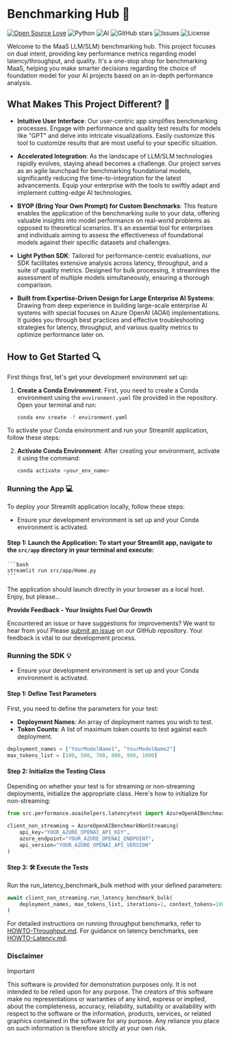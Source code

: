 # Benchmarking Hub 🤖

[![Open Source Love](https://firstcontributions.github.io/open-source-badges/badges/open-source-v1/open-source.svg)](https://github.com/firstcontributions/open-source-badges)
![Python](https://img.shields.io/badge/python-3.9+-blue.svg)
![AI](https://img.shields.io/badge/AI-enthusiast-7F52FF.svg)
![GitHub stars](https://img.shields.io/github/stars/pablosalvador10/gbb-ai-upgrade-llm?style=social)
![Issues](https://img.shields.io/github/issues/pablosalvador10/gbb-ai-upgrade-llm)
![License](https://img.shields.io/github/license/pablosalvador10/gbb-ai-upgrade-llm)

Welcome to the MaaS LLM/SLM) benchmarking hub. This project focuses on dual intent, providing key performance metrics regarding model latency/throughput, and quality. It's a one-stop shop for benchmarking MaaS, helping you make smarter decisions regarding the choice of foundation model for your AI projects based on an in-depth performance analysis.
<br>

## What Makes This Project Different? 🚀

- **Intuitive User Interface**: Our user-centric app simplifies benchmarking processes. Engage with performance and quality test results for models like "GPT" and delve into intricate visualizations. Easily customize this tool to customize results that are most useful to your specific situation.

- **Accelerated Integration**: As the landscape of LLM/SLM technologies rapidly evolves, staying ahead becomes a challenge. Our project serves as an agile launchpad for benchmarking foundational models, significantly reducing the time-to-integration for the latest advancements. Equip your enterprise with the tools to swiftly adapt and implement cutting-edge AI technologies.

- **BYOP (Bring Your Own Prompt) for Custom Benchmarks**: This feature enables the application of the benchmarking suite to your data, offering valuable insights into model performance on real-world problems as opposed to theoretical scenarios. It's an essential tool for enterprises and individuals aiming to assess the effectiveness of foundational models against their specific datasets and challenges.

- **Light Python SDK**: Tailored for performance-centric evaluations, our SDK facilitates extensive analysis across latency, throughput, and a suite of quality metrics. Designed for bulk processing, it streamlines the assessment of multiple models simultaneously, ensuring a thorough comparison.

- **Built from Expertise-Driven Design for Large Enterprise AI Systems**: Drawing from deep experience in building large-scale enterprise AI systems with special focuses on Azure OpenAI (AOAI) implementations. It guides you through best practices and effective troubleshooting strategies for latency, throughput, and various quality metrics to optimize performance later on.

## How to Get Started 🔍
First things first, let's get your development environment set up:

1. **Create a Conda Environment**: First, you need to create a Conda environment using the `environment.yaml` file provided in the repository. Open your terminal and run:

   ```bash
   conda env create -f environment.yaml
   ```
To activate your Conda environment and run your Streamlit application, follow these steps:

2. **Activate Conda Environment**: After creating your environment, activate it using the command:
   ```bash
   conda activate <your_env_name>
   ```
### Running the App 💻

To deploy your Streamlit application locally, follow these steps:

- Ensure your development environment is set up and your Conda environment is activated.

#### Step 1: Launch the Application: To start your Streamlit app, navigate to the `src/app` directory in your terminal and execute:
    
    ```bash
    streamlit run src/app/Home.py
    ```
The application should launch directly in your browser as a local host. Enjoy, but please...

**Provide Feedback - Your Insights Fuel Our Growth**

Encountered an issue or have suggestions for improvements? We want to hear from you! Please [submit an issue]() on our GitHub repository. Your feedback is vital to our development process.

### Running the SDK 💡

- Ensure your development environment is set up and your Conda environment is activated.

#### Step 1: Define Test Parameters

First, you need to define the parameters for your test:

- **Deployment Names**: An array of deployment names you wish to test.
- **Token Counts**: A list of maximum token counts to test against each deployment.

```python
deployment_names = ["YourModelName1", "YourModelName2"]
max_tokens_list = [100, 500, 700, 800, 900, 1000]
```

#### Step 2: Initialize the Testing Class
Depending on whether your test is for streaming or non-streaming deployments, initialize the appropriate class. Here's how to initialize for non-streaming:


```python
from src.performance.aoaihelpers.latencytest import AzureOpenAIBenchmarkNonStreaming

client_non_streaming = AzureOpenAIBenchmarkNonStreaming(
    api_key="YOUR_AZURE_OPENAI_API_KEY",
    azure_endpoint="YOUR_AZURE_OPENAI_ENDPOINT",
    api_version="YOUR_AZURE_OPENAI_API_VERSION"
)
```

#### Step 3: 🛠️ Execute the Tests
Run the run_latency_benchmark_bulk method with your defined parameters:

```python
await client_non_streaming.run_latency_benchmark_bulk(
    deployment_names, max_tokens_list, iterations=1, context_tokens=1000, multiregion=False
)
```

For detailed instructions on running throughput benchmarks, refer to [HOWTO-Throughput.md](notebooks/benchmarks/HOWTO-Throughput.md). For guidance on latency benchmarks, see [HOWTO-Latency.md](notebooks/benchmarks/HOWTO-Latency.md).

<!-- ## 🎒 Show and tell
> [!TIP]
> Install the [VS Code Reveal extension](https://marketplace.visualstudio.com/items?itemName=evilz.vscode-reveal), open LLM-BENCHMARK-EVALUATOR.md and click on 'slides' at the bottom to present the LLM Benchmark Evaluator without leaving VS Code.
> Or just open the [LLM-BENCHMARK-EVALUATOR.pptx](https://view.officeapps.live.com/op/view.aspx?src=https%3A%2F%2Fraw.githubusercontent.com%2FYourGitHubUsername%2FLLM-Benchmark-Evaluator%2Fmain%2FLLM-BENCHMARK-EVALUATOR.pptx&wdOrigin=BROWSELINK) for a plain old PowerPoint experience. -->

### Disclaimer
> [!IMPORTANT]
> This software is provided for demonstration purposes only. It is not intended to be relied upon for any purpose. The creators of this software make no representations or warranties of any kind, express or implied, about the completeness, accuracy, reliability, suitability or availability with respect to the software or the information, products, services, or related graphics contained in the software for any purpose. Any reliance you place on such information is therefore strictly at your own risk.
